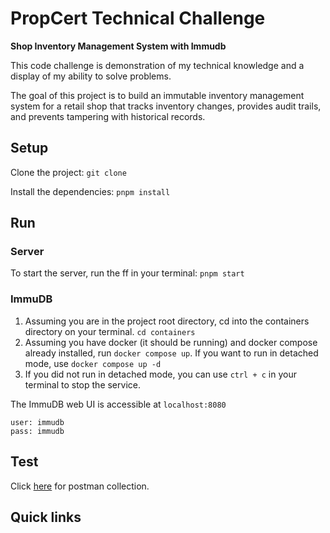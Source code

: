 # PropCert Technical Challenge

**Shop Inventory Management System with Immudb**

This code challenge is demonstration of my technical knowledge and a display of my ability to solve
problems.

The goal of this project is to build an immutable inventory management system for a retail shop that tracks inventory
changes, provides audit trails, and prevents tampering with historical records.

## Setup

Clone the project:
`git clone `

Install the dependencies:
`pnpm install`

## Run

### Server

To start the server, run the ff in your terminal:
`pnpm start`

### ImmuDB

1. Assuming you are in the project root directory, cd into the containers directory on your 
terminal. `cd containers`
2. Assuming you have docker (it should be running) and docker compose already installed, run 
`docker compose up`. If you  want to run in detached mode, use `docker compose up -d`
3. If you did not run in detached mode, you can use `ctrl + c` in your terminal to stop the service.

The ImmuDB web UI is accessible at `localhost:8080`
```
user: immudb
pass: immudb
```

## Test

Click [here](https://www.postman.com/winter-trinity-918909/reggietheromans-public-workspace/collection/ybodkka/apteum-propcert?action=share&source=copy-link&creator=1224272) for postman collection.

## Quick links

[]()